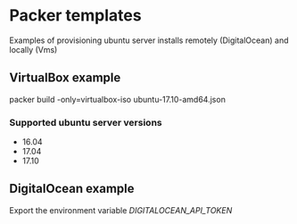 # Packer templates

Examples of provisioning ubuntu server installs remotely (DigitalOcean) and locally (Vms)

## VirtualBox example

packer build -only=virtualbox-iso ubuntu-17.10-amd64.json

### Supported ubuntu server versions

* 16.04
* 17.04
* 17.10

## DigitalOcean example

Export the environment variable *DIGITALOCEAN_API_TOKEN*